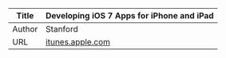 Title  | Developing iOS 7 Apps for iPhone and iPad
-------|-------------------
Author | Stanford
URL    | [itunes.apple.com](https://itunes.apple.com/us/course/developing-ios-7-apps-for/id733644550)